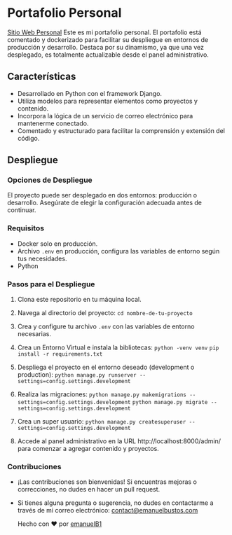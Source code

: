 # Portafolio Personal
[Sitio Web Personal](https://emanuelbustos.com)
Este es mi portafolio personal. El portafolio está comentado y dockerizado para facilitar su despliegue en entornos de producción y desarrollo. Destaca por su dinamismo, ya que una vez desplegado, es totalmente actualizable desde el panel administrativo.

## Características

- Desarrollado en Python con el framework Django.
- Utiliza modelos para representar elementos como proyectos y contenido.
- Incorpora la lógica de un servicio de correo electrónico para mantenerme conectado.
- Comentado y estructurado para facilitar la comprensión y extensión del código.

## Despliegue

### Opciones de Despliegue 

El proyecto puede ser desplegado en dos entornos: producción o desarrollo. Asegúrate de elegir la configuración adecuada antes de continuar.

### Requisitos

- Docker solo en producción.
- Archivo `.env` en producción, configura las variables de entorno según tus necesidades.
- Python

### Pasos para el Despliegue

1. Clona este repositorio en tu máquina local.

2. Navega al directorio del proyecto: `cd nombre-de-tu-proyecto`

3. Crea y configure tu archivo `.env` con las variables de entorno necesarias.

4. Crea un Entorno Virtual e instala la bibliotecas: `python -venv venv` `pip install -r requirements.txt`

5. Despliega el proyecto en el entorno deseado (development o production): `python manage.py runserver --settings=config.settings.development`

6. Realiza las migraciones: `python manage.py makemigrations --settings=config.settings.development` `python manage.py migrate --settings=config.settings.development`

7. Crea un super usuario: `python manage.py createsuperuser --settings=config.settings.development`

8. Accede al panel administrativo en la URL http://localhost:8000/admin/ para comenzar a agregar contenido y proyectos.

### Contribuciones

- ¡Las contribuciones son bienvenidas! Si encuentras mejoras o correcciones, no dudes en hacer un pull request.

- Si tienes alguna pregunta o sugerencia, no dudes en contactarme a través de mi correo electrónico: contact@emanuelbustos.com

  Hecho con ❤️ por [emanuelB1](https://github.com/emanuelB1)



 
